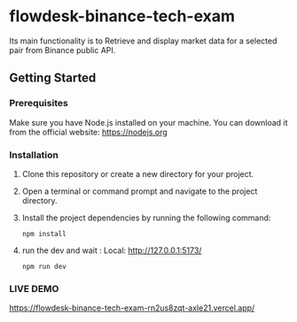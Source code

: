 # flowdesk-binance-tech-exam

Its main functionality is to Retrieve and display market data for a selected pair from Binance public API.

## Getting Started

### Prerequisites

Make sure you have Node.js installed on your machine. You can download it from the official website: https://nodejs.org

### Installation

1. Clone this repository or create a new directory for your project.
2. Open a terminal or command prompt and navigate to the project directory.
3. Install the project dependencies by running the following command:

   ```shell
   npm install
4. run the dev and wait :  Local:   http://127.0.0.1:5173/
   ```shell
   npm run dev
   
### LIVE DEMO 
https://flowdesk-binance-tech-exam-rn2us8zqt-axle21.vercel.app/
